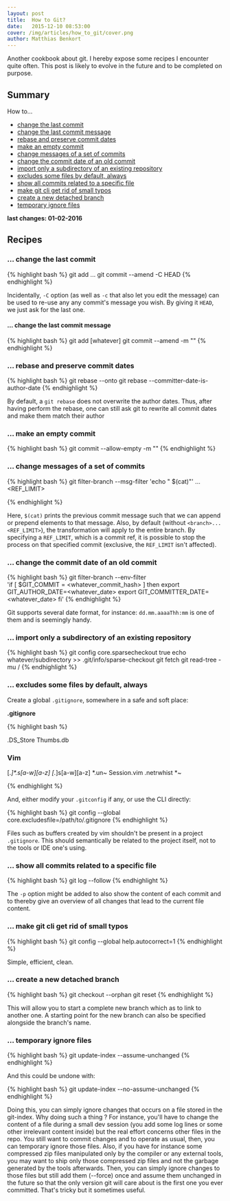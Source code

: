 ```yaml
---
layout: post
title:  How to Git?
date:   2015-12-10 08:53:00
cover: /img/articles/how_to_git/cover.png
author: Matthias Benkort
---
```


Another cookbook about git. I hereby expose some recipes I encounter quite often. This post is
likely to evolve in the future and to be completed on purpose.

## Summary

How to...

- [change the last commit](#change-the-last-commit)
- [change the last commit message](#change-the-last-commit-message)
- [rebase and preserve commit dates](#rebase-and-preserve-commit-dates)
- [make an empty commit](#make-an-empty-commit)
- [change messages of a set of commits](#change-messages-of-a-set-of-commits)
- [change the commit date of an old commit](#change-the-commit-date-of-an-old-commit)
- [import only a subdirectory of an existing repository](#import-only-a-subdirectory-of-an-existing-repository)
- [excludes some files by default, always](#excludes-some-files-by-default-always)
- [show all commits related to a specific file](#show-all-commits-related-to-a-specific-file)
- [make git cli get rid of small typos](#make-git-cli-get-rid-of-small-typos)
- [create a new detached branch](#create-a-new-detached-branch)
- [temporary ignore files](#temporary-ignore-files)

**last changes: 01-02-2016**


## Recipes

### ... change the last commit

{% highlight bash %}
git add ...
git commit --amend -C HEAD
{% endhighlight %}

Incidentally, `-C` option (as well as `-c` that also let you edit the message) can be used to
re-use any any commit's message you wish. By giving it `HEAD`, we just ask for the last one. 

#### ... change the last commit message

{% highlight bash %}
git add [whatever]
git commit --amend -m "<whatever>"
{% endhighlight %}

### ... rebase and preserve commit dates

{% highlight bash %}
git rebase --onto <newbase> <branch> <upstream>
git rebase --committer-date-is-author-date <newbase>
{% endhighlight %}

By default, a `git rebase` does not overwrite the author dates. Thus, after having perform the
rebase, one can still ask git to rewrite all commit dates and make them match their author

### ... make an empty commit

{% highlight bash %}
git commit --allow-empty -m "<whatever>"
{% endhighlight %}

### ... change messages of a set of commits


{% highlight bash %}
git filter-branch --msg-filter 'echo "<whatever> $(cat)"' <branch>...<REF_LIMIT>

{% endhighlight %}

Here, `$(cat)` prints the previous commit message such that we can append or prepend elements
to that message. Also, by default (without `<branch>...<REF_LIMIT>`), the transformation will
apply to the entire branch. By specifying a `REF_LIMIT`, which is a commit ref, it is possible
to stop the process on that specified commit (exclusive, the `REF_LIMIT` isn't affected).

### ... change the commit date of an old commit


{% highlight bash %}
git filter-branch --env-filter \
'if [ $GIT_COMMIT = <whatever_commit_hash> ]
 then
 export GIT_AUTHOR_DATE=<whatever_date>
 export GIT_COMMITTER_DATE=<whatever_date>
 fi'
{% endhighlight %}

Git supports several date format, for instance: `dd.mm.aaaaThh:mm` is one of them and is
seemingly handy.

### ... import only a subdirectory of an existing repository 


{% highlight bash %}
git config core.sparsecheckout true
echo whatever/subdirectory >> .git/info/sparse-checkout
git fetch <whatever-remote>
git read-tree -mu <whatever-remote>/<whatever-branch>
{% endhighlight %}

### ... excludes some files by default, always

Create a global `.gitignore`, somewhere in a safe and soft place:

**.gitignore**

{% highlight bash %}

.DS_Store
Thumbs.db

### Vim ###
[._]*.s[a-w][a-z]
[._]s[a-w][a-z]
*.un~
Session.vim
.netrwhist
*~

{% endhighlight %}

And, either modify your `.gitconfig` if any, or use the CLI directly:


{% highlight bash %}
git config --global core.excludesfile=/path/to/.gitignore
{% endhighlight %}

Files such as buffers created by vim shouldn't be present in a project `.gitignore`. This
should semantically be related to the project itself, not to the tools or IDE one's using.

### ... show all commits related to a specific file


{% highlight bash %}
git log --follow <whatever-file>
{% endhighlight %}

The `-p` option might be added to also show the content of each commit and to thereby give an
overview of all changes that lead to the current file content.

### ... make git cli get rid of small typos

{% highlight bash %}
git config --global help.autocorrect=1
{% endhighlight %}

Simple, efficient, clean.

### ... create a new detached branch

{% highlight bash %}
git checkout --orphan <whatever-branch>
git reset
{% endhighlight %}

This will allow you to start a complete new branch which as to link to another one. A starting
point for the new branch can also be specified alongside the branch's name. 

### ... temporary ignore files

{% highlight bash %}
git update-index --assume-unchanged <whatever-file>
{% endhighlight %}

And this could be undone with:

{% highlight bash %}
git update-index --no-assume-unchanged <whatever-file>
{% endhighlight %}

Doing this, you can simply ignore changes that occurs on a file stored in the git-index. Why
doing such a thing ? For instance, you'll have to change the content of a file during a small
dev session (you add some log lines or some other irrelevant content inside) but the real
effort concerns other files in the repo. You still want to commit changes and to operate as
usual, then, you can temporary ignore those files. Also, if you have for instance some
compressed zip files manipulated only by the compiler or any external tools, you may want to
ship only those compressed zip files and not the garbage generated by the tools afterwards.
Then, you can simply ignore changes to those files but still add them (--force) once and assume
them unchanged in the future so that the only version git will care about is the first one you
ever committed. That's tricky but it sometimes useful. 
